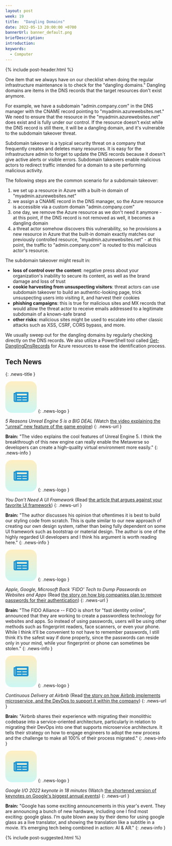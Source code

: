 ```yaml
---
layout: post
week: 19
title:  "Dangling Domains"
date: 2022-05-13 20:00:00 +0700
bannerUrl: banner_default.png
briefDescription: 
introduction:
keywords:
  - Computer
---
```


{% include post-header.html %}

One item that we always have on our checklist when doing the regular infrastructure maintenance is to check for the "dangling domains." Dangling domains are items in the DNS records that the target resources don't exist anymore.

For example, we have a subdomain "admin.company.com" in the DNS manager with the CNAME record pointing to "myadmin.azurewebsites.net." We need to ensure that the resource in the "myadmin.azurewebsites.net" does exist and is fully under our control. If the resource doesn't exist while the DNS record is still there, it will be a dangling domain, and it's vulnerable to the subdomain takeover threat.

Subdomain takeover is a typical security threat on a company that frequently creates and deletes many resources. It is easy for the infrastructure admin to forget to update the DNS records because it doesn't give active alerts or visible errors. Subdomain takeovers enable malicious actors to redirect traffic intended for a domain to a site performing malicious activity.

The following steps are the common scenario for a subdomain takeover:

1. we set up a resource in Azure with a built-in domain of "myadmin.azurewebsites.net"
2. we assign a CNAME record in the DNS manager, so the Azure resource is accessible via a custom domain "admin.company.com"
3. one day, we remove the Azure resource as we don't need it anymore - at this point, if the DNS record is not removed as well, it becomes a dangling domain
4. a threat actor somehow discovers this vulnerability, so he provisions a new resource in Azure that the built-in domain exactly matches our previously controlled resource, "myadmin.azurewebsites.net" - at this point, the traffic to "admin.company.com" is routed to this malicious actor's resource.

The subdomain takeover might result in:

- **loss of control over the content**: negative press about your organization's inability to secure its content, as well as the brand damage and loss of trust
- **cookie harvesting from unsuspecting visitors**: threat actors can use subdomain takeover to build an authentic-looking page, trick unsuspecting users into visiting it, and harvest their cookies
- **phishing campaigns**: this is true for malicious sites and MX records that would allow the threat actor to receive emails addressed to a legitimate subdomain of a known-safe brand
- **other risks**: malicious sites might be used to escalate into other classic attacks such as XSS, CSRF, CORS bypass, and more.

We usually sweep out for the dangling domains by regularly checking directly on the DNS records. We also utilize a PowerShell tool called [Get-DanglingDnsRecords](https://github.com/Azure/Azure-Network-Security/tree/master/Cross%20Product/DNS%20-%20Find%20Dangling%20DNS%20Records) for Azure resources to ease the identification process.

## Tech News
{: .news-title }

![memo](/assets/images/tech-news.svg)
{: .news-logo }

*5 Reasons Unreal Engine 5 is a BIG DEAL* (Watch [the video explaining the “unreal” new feature of the game engine](https://www.youtube.com/watch?v=cRLnR4Kot2M))
{: .news-url }

__Brain:__ "The video explains the cool features of Unreal Engine 5. I think the breakthrough of this new engine can really enable the Metaverse so developers can create a high-quality virtual environment more easily."
{: .news-info }

![memo](/assets/images/tech-news.svg)
{: .news-logo }

*You Don’t Need A UI Framework* (Read [the article that argues against your favorite UI framework](https://www.smashingmagazine.com/2022/05/you-dont-need-ui-framework/))
{: .news-url }

__Brain:__ "The author discusses his opinion that oftentimes it is best to build our styling code from scratch. This is quite similar to our new approach of creating our own design system, rather than being fully dependent on some UI framework such as bootstrap or material design. The author is one of the highly regarded UI developers and I think his argument is worth reading here."
{: .news-info }

![memo](/assets/images/tech-news.svg)
{: .news-logo }

*Apple, Google, Microsoft Back 'FIDO' Tech to Dump Passwords on Websites and Apps* (Read [the story on how big companies plan to remove passwords for their authentication](https://www.cnet.com/tech/services-and-software/apple-google-microsoft-back-fido-tech-to-dump-passwords-on-websites-and-apps/))
{: .news-url }

__Brain:__ "The FIDO Alliance -- FIDO is short for "fast identity online", announced that they are working to create a passwordless technology for websites and apps. So instead of using passwords, users will be using other methods such as fingerprint readers, face scanners, or even your phone. While I think it’ll be convenient to not have to remember passwords, I still think it’s the safest way if done properly, since the passwords can reside only in your mind, while your fingerprint or phone can sometimes be stolen."
{: .news-info }

![memo](/assets/images/tech-news.svg)
{: .news-logo }

*Continuous Delivery at Airbnb* (Read [the story on how Airbnb implements microservice, and the DevOps to support it within the company](https://medium.com/airbnb-engineering/continuous-delivery-at-airbnb-6ac042bc7876))
{: .news-url }

__Brain:__ "Airbnb shares their experience with migrating their monolithic codebase into a service-oriented architecture, particularly in relation to migrating their DevOps into one that supports microservice architecture. It tells their strategy on how to engage engineers to adopt the new process and the challenge to make all 100% of their process migrated."
{: .news-info }

![memo](/assets/images/tech-news.svg)
{: .news-logo }

*Google I/O 2022 keynote in 18 minutes* (Watch [the shortened version of keynotes on Google's biggest annual events](https://www.youtube.com/watch?v=U82aw8WEYAM))
{: .news-url }

__Brain:__ "Google has some exciting announcements in this year's event. They are announcing a bunch of new hardware, including one I find most exciting: google glass. I’m quite blown away by their demo for using google glass as a live translator, and showing the translation like a subtitle in a movie. It’s emerging tech being combined in action: AI & AR."
{: .news-info }

{% include post-suggested.html %}